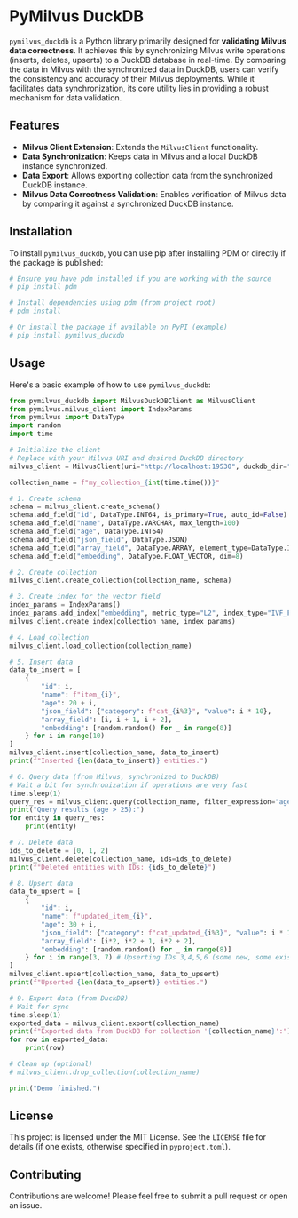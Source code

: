 # PyMilvus DuckDB

`pymilvus_duckdb` is a Python library primarily designed for **validating Milvus data correctness**. It achieves this by synchronizing Milvus write operations (inserts, deletes, upserts) to a DuckDB database in real-time. By comparing the data in Milvus with the synchronized data in DuckDB, users can verify the consistency and accuracy of their Milvus deployments. While it facilitates data synchronization, its core utility lies in providing a robust mechanism for data validation.

## Features

*   **Milvus Client Extension**: Extends the `MilvusClient` functionality.
*   **Data Synchronization**: Keeps data in Milvus and a local DuckDB instance synchronized.
*   **Data Export**: Allows exporting collection data from the synchronized DuckDB instance.
*   **Milvus Data Correctness Validation**: Enables verification of Milvus data by comparing it against a synchronized DuckDB instance.

## Installation

To install `pymilvus_duckdb`, you can use pip after installing PDM or directly if the package is published:

```bash
# Ensure you have pdm installed if you are working with the source
# pip install pdm

# Install dependencies using pdm (from project root)
# pdm install

# Or install the package if available on PyPI (example)
# pip install pymilvus_duckdb
```

## Usage

Here's a basic example of how to use `pymilvus_duckdb`:

```python
from pymilvus_duckdb import MilvusDuckDBClient as MilvusClient
from pymilvus.milvus_client import IndexParams
from pymilvus import DataType
import random
import time

# Initialize the client
# Replace with your Milvus URI and desired DuckDB directory
milvus_client = MilvusClient(uri="http://localhost:19530", duckdb_dir="./tmp/duckdb_sync")

collection_name = f"my_collection_{int(time.time())}"

# 1. Create schema
schema = milvus_client.create_schema()
schema.add_field("id", DataType.INT64, is_primary=True, auto_id=False)
schema.add_field("name", DataType.VARCHAR, max_length=100)
schema.add_field("age", DataType.INT64)
schema.add_field("json_field", DataType.JSON)
schema.add_field("array_field", DataType.ARRAY, element_type=DataType.INT64, max_capacity=10)
schema.add_field("embedding", DataType.FLOAT_VECTOR, dim=8)

# 2. Create collection
milvus_client.create_collection(collection_name, schema)

# 3. Create index for the vector field
index_params = IndexParams()
index_params.add_index("embedding", metric_type="L2", index_type="IVF_FLAT", params={"nlist": 128})
milvus_client.create_index(collection_name, index_params)

# 4. Load collection
milvus_client.load_collection(collection_name)

# 5. Insert data
data_to_insert = [
    {
        "id": i,
        "name": f"item_{i}",
        "age": 20 + i,
        "json_field": {"category": f"cat_{i%3}", "value": i * 10},
        "array_field": [i, i + 1, i + 2],
        "embedding": [random.random() for _ in range(8)]
    } for i in range(10)
]
milvus_client.insert(collection_name, data_to_insert)
print(f"Inserted {len(data_to_insert)} entities.")

# 6. Query data (from Milvus, synchronized to DuckDB)
# Wait a bit for synchronization if operations are very fast
time.sleep(1) 
query_res = milvus_client.query(collection_name, filter_expression="age > 25")
print("Query results (age > 25):")
for entity in query_res:
    print(entity)

# 7. Delete data
ids_to_delete = [0, 1, 2]
milvus_client.delete(collection_name, ids=ids_to_delete)
print(f"Deleted entities with IDs: {ids_to_delete}")

# 8. Upsert data
data_to_upsert = [
    {
        "id": i,
        "name": f"updated_item_{i}",
        "age": 30 + i,
        "json_field": {"category": f"cat_updated_{i%3}", "value": i * 100},
        "array_field": [i*2, i*2 + 1, i*2 + 2],
        "embedding": [random.random() for _ in range(8)]
    } for i in range(3, 7) # Upserting IDs 3,4,5,6 (some new, some existing)
]
milvus_client.upsert(collection_name, data_to_upsert)
print(f"Upserted {len(data_to_upsert)} entities.")

# 9. Export data (from DuckDB)
# Wait for sync
time.sleep(1)
exported_data = milvus_client.export(collection_name)
print(f"Exported data from DuckDB for collection '{collection_name}':")
for row in exported_data:
    print(row)

# Clean up (optional)
# milvus_client.drop_collection(collection_name)

print("Demo finished.")
```


## License

This project is licensed under the MIT License. See the `LICENSE` file for details (if one exists, otherwise specified in `pyproject.toml`).


## Contributing

Contributions are welcome! Please feel free to submit a pull request or open an issue.
